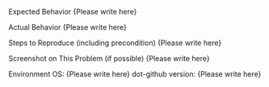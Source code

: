 Expected Behavior
{Please write here}

Actual Behavior
{Please write here}

Steps to Reproduce (including precondition)
{Please write here}

Screenshot on This Problem (if possible)
{Please write here}

Environment
OS: {Please write here}
dot-github version: {Please write here}
